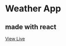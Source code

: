 # Weather App
## made with react
<a href='https://drakoulakou.github.io/Weather-App/'>View Live</a>
